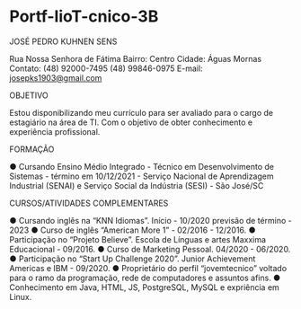 # Portf-lioT-cnico-3B
JOSÉ PEDRO KUHNEN SENS

Rua Nossa Senhora de Fátima
Bairro: Centro	Cidade: Águas Mornas
Contato: (48) 92000-7495 (48) 99846-0975
E-mail: josepks1903@gmail.com

OBJETIVO

Estou disponibilizando meu currículo para ser avaliado para o cargo de estagiário na área de TI. Com o objetivo de obter conhecimento e experiência profissional. 

FORMAÇÃO

●	Cursando Ensino Médio Integrado - Técnico em Desenvolvimento de Sistemas - término em 10/12/2021 - Serviço Nacional de Aprendizagem Industrial (SENAI) e Serviço Social da Indústria (SESI) - São José/SC

CURSOS/ATIVIDADES COMPLEMENTARES

●	Cursando inglês na “KNN Idiomas”. Início - 10/2020 previsão de término - 2023 
●	Curso de inglês “American More 1” - 02/2016 - 12/2016.
●	Participação no “Projeto Believe”. Escola de Línguas e artes Maxxima Educacional - 09/2016.
●	Curso de Marketing Pessoal. 04/2020 - 06/2020.
●	Participação no “Start Up Challenge 2020”. Junior Achievement Americas e IBM - 09/2020. 
●	Proprietário do perfil “jovemtecnico” voltado para o ramo da programação, rede de computadores e assuntos afins.
●	Conhecimento em Java, HTML, JS, PostgreSQL, MySQL e expriência em Linux.
